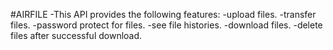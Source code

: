#AIRFILE
-This API provides the following features:
-upload files.
-transfer files.
-password protect for files.
-see file histories.
-download files.
-delete files after successful download.
